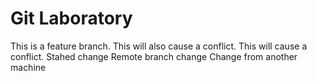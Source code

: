 # Git Laboratory
This is a feature branch.
This will also cause a conflict.
This will cause a conflict.
Stahed change
Remote branch change
Change from another machine

